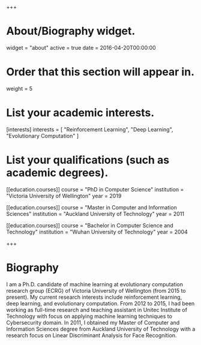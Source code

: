 +++
# About/Biography widget.
widget = "about"
active = true
date = 2016-04-20T00:00:00

# Order that this section will appear in.
weight = 5

# List your academic interests.
[interests]
  interests = [
    "Reinforcement Learning",
    "Deep Learning",
    "Evolutionary Computation"
  ]

# List your qualifications (such as academic degrees).
[[education.courses]]
  course = "PhD in Computer Science"
  institution = "Victoria University of Wellington"
  year = 2019

[[education.courses]]
  course = "Master in Computer and Information Sciences"
  institution = "Auckland University of Technology"
  year = 2011

[[education.courses]]
  course = "Bachelor in Computer Science and Technology"
  institution = "Wuhan University of Technology"
  year = 2004
 
+++

# Biography

I am a Ph.D. candidate of machine learning at evolutionary computation research group (ECRG) of Victoria University of Wellington (from 2015 to present). My current research interests include reinforcement learning, deep learning, and evolutionary computation. From 2012 to 2015, I had been working as full-time research and teaching assistant in Unitec Institute of Technology with focus on applying machine learning techniques to Cybersecurity domain. In 2011, I obtained my Master of Computer and Information Sciences degree from Auckland University of Technology with a research focus on Linear Discriminant Analysis for Face Recognition.
